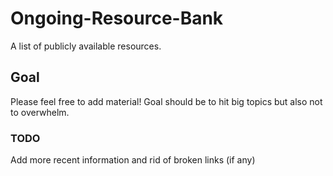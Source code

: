 # Ongoing-Resource-Bank

A list of publicly available resources. 

## Goal

Please feel free to add material! Goal should be to hit big topics but also not to overwhelm.

### TODO

Add more recent information and rid of broken links (if any)
